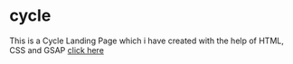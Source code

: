 # cycle
This is a Cycle Landing Page which i have created with the help of HTML, CSS and GSAP
[click here](https://akshitadanewala.github.io/cycle-Landing-Page/)
